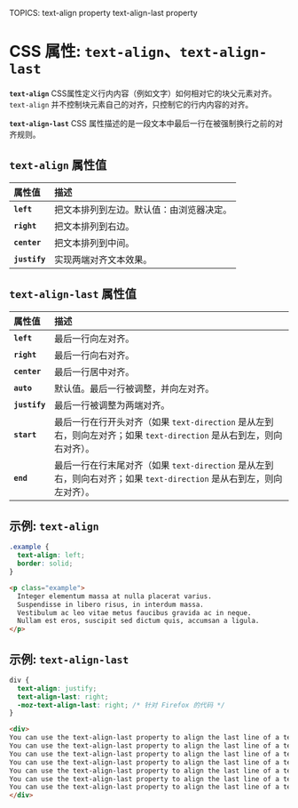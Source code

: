 TOPICS: text-align property
        text-align-last property

# CSS 属性: `text-align`、`text-align-last`

**`text-align`** CSS属性定义行内内容（例如文字）如何相对它的块父元素对齐。`text-align` 并不控制块元素自己的对齐，只控制它的行内内容的对齐。

 **`text-align-last`** CSS 属性描述的是一段文本中最后一行在被强制换行之前的对齐规则。

## `text-align` 属性值

| 属性值 | 描述 |
| :--- | :--- |
| **`left`** | 把文本排列到左边。默认值：由浏览器决定。|
| **`right`** | 把文本排列到右边。|
| **`center`** | 把文本排列到中间。|
| **`justify`** | 实现两端对齐文本效果。|

## `text-align-last` 属性值

| 属性值 | 描述 |
| :--- | :--- |
| **`left`** | 最后一行向左对齐。|
| **`right`** | 最后一行向右对齐。|
| **`center`** | 最后一行居中对齐。|
| **`auto`** | 默认值。最后一行被调整，并向左对齐。|
| **`justify`** | 最后一行被调整为两端对齐。|
| **`start`** | 最后一行在行开头对齐（如果 `text-direction` 是从左到右，则向左对齐；如果 `text-direction` 是从右到左，则向右对齐）。|
| **`end`** | 最后一行在行末尾对齐（如果 `text-direction` 是从左到右，则向右对齐；如果 `text-direction` 是从右到左，则向左对齐）。|

## 示例: `text-align`

```css
.example {
  text-align: left;
  border: solid;
}
```

```html
<p class="example">
  Integer elementum massa at nulla placerat varius.
  Suspendisse in libero risus, in interdum massa.
  Vestibulum ac leo vitae metus faucibus gravida ac in neque.
  Nullam est eros, suscipit sed dictum quis, accumsan a ligula.
</p>
```

## 示例: `text-align-last`

```css
div {
  text-align: justify;
  text-align-last: right;
  -moz-text-align-last: right; /* 针对 Firefox 的代码 */
}
```

```html
<div>
You can use the text-align-last property to align the last line of a text, if the text has the text-align property set to justify. This text is where you will see the result of the  text-align-last property. You can use the text-align-last property to align the last line of a text, if the text has the text-align property set to justify. This text is where you will see the result of the  text-align-last property.
You can use the text-align-last property to align the last line of a text, if the text has the text-align property set to justify. This text is where you will see the result of the  text-align-last property.
You can use the text-align-last property to align the last line of a text, if the text has the text-align property set to justify. This text is where you will see the result of the  text-align-last property.
You can use the text-align-last property to align the last line of a text, if the text has the text-align property set to justify. This text is where you will see the result of the  text-align-last property.
You can use the text-align-last property to align the last line of a text, if the text has the text-align property set to justify. This text is where you will see the result of the  text-align-last property.
You can use the text-align-last property to align the last line of a text, if the text has the text-align property set to justify. This text is where you will see the result of the  text-align-last property.
You can use the text-align-last property to align the last line of a text, if the text has the text-align property set to justify. This text is where you will see the result of the  text-align-last property.
</div>
```
